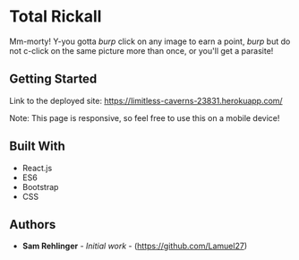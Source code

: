 # Total Rickall

Mm-morty! Y-you gotta *burp* click on any image to earn a point, *burp* but do not c-click on the same picture more than once, or you'll get a parasite!

## Getting Started

Link to the deployed site:
https://limitless-caverns-23831.herokuapp.com/

Note: This page is responsive, so feel free to use this on a mobile device!

## Built With

* React.js
* ES6
* Bootstrap
* CSS


## Authors

* **Sam Rehlinger** - *Initial work* - (https://github.com/Lamuel27)

